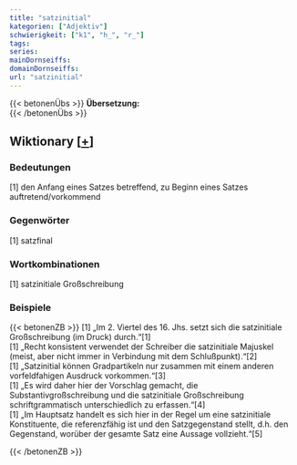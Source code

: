 ```yaml
---
title: "satzinitial"
kategorien: ["Adjektiv"]
schwierigkeit: ["k1", "h_", "r_"]
tags:
series:
mainDornseiffs:
domainDornseiffs:
url: "satzinitial"
---
```


{{< betonenÜbs >}}
**Übersetzung:**  
{{< /betonenÜbs >}}

## Wiktionary [[+](https://de.wiktionary.org/wiki/satzinitial)]

### Bedeutungen
[1] den Anfang eines Satzes betreffend, zu Beginn eines Satzes auftretend/vorkommend  

### Gegenwörter
[1] satzfinal  

### Wortkombinationen
[1] satzinitiale Großschreibung  

### Beispiele
{{< betonenZB >}}
[1] „Im 2. Viertel des 16. Jhs. setzt sich die satzinitiale Großschreibung (im Druck) durch.“[1]  
[1] „Recht konsistent verwendet der Schreiber die satzinitiale Majuskel (meist, aber nicht immer in Verbindung mit dem Schlußpunkt).“[2]  
[1] „Satzinitial können Gradpartikeln nur zusammen mit einem anderen vorfeldfahigen Ausdruck vorkommen.“[3]  
[1] „Es wird daher hier der Vorschlag gemacht, die Substantivgroßschreibung und die satzinitiale Großschreibung schriftgrammatisch unterschiedlich zu erfassen.“[4]  
[1] „Im Hauptsatz handelt es sich hier in der Regel um eine satzinitiale Konstituente, die referenzfähig ist und den Satzgegenstand stellt, d.h. den Gegenstand, worüber der gesamte Satz eine Aussage vollzieht.“[5]  

{{< /betonenZB >}}

